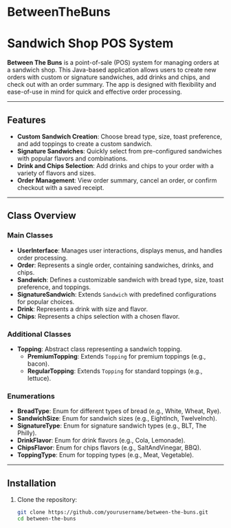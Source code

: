 # BetweenTheBuns
# Sandwich Shop POS System

**Between The Buns** is a point-of-sale (POS) system for managing orders at a sandwich shop. This Java-based application allows users to create new orders with custom or signature sandwiches, add drinks and chips, and check out with an order summary. The app is designed with flexibility and ease-of-use in mind for quick and effective order processing.

---

## Features

- **Custom Sandwich Creation**: Choose bread type, size, toast preference, and add toppings to create a custom sandwich.
- **Signature Sandwiches**: Quickly select from pre-configured sandwiches with popular flavors and combinations.
- **Drink and Chips Selection**: Add drinks and chips to your order with a variety of flavors and sizes.
- **Order Management**: View order summary, cancel an order, or confirm checkout with a saved receipt.

---

## Class Overview

### Main Classes

- **UserInterface**: Manages user interactions, displays menus, and handles order processing.
- **Order**: Represents a single order, containing sandwiches, drinks, and chips.
- **Sandwich**: Defines a customizable sandwich with bread type, size, toast preference, and toppings.
- **SignatureSandwich**: Extends `Sandwich` with predefined configurations for popular choices.
- **Drink**: Represents a drink with size and flavor.
- **Chips**: Represents a chips selection with a chosen flavor.

### Additional Classes

- **Topping**: Abstract class representing a sandwich topping.
  - **PremiumTopping**: Extends `Topping` for premium toppings (e.g., bacon).
  - **RegularTopping**: Extends `Topping` for standard toppings (e.g., lettuce).
  
### Enumerations

- **BreadType**: Enum for different types of bread (e.g., White, Wheat, Rye).
- **SandwichSize**: Enum for sandwich sizes (e.g., EightInch, TwelveInch).
- **SignatureType**: Enum for signature sandwich types (e.g., BLT, The Philly).
- **DrinkFlavor**: Enum for drink flavors (e.g., Cola, Lemonade).
- **ChipsFlavor**: Enum for chips flavors (e.g., SaltAndVinegar, BBQ).
- **ToppingType**: Enum for topping types (e.g., Meat, Vegetable).

---

## Installation

1. Clone the repository:

   ```bash
   git clone https://github.com/yourusername/between-the-buns.git
   cd between-the-buns
